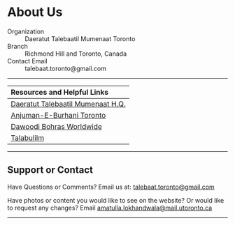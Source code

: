 # About Us

<dl>
<dt>Organization</dt>
<dd>Daeratut Talebaatil Mumenaat Toronto</dd>
<dt>Branch</dt>
<dd>Richmond Hill and Toronto, Canada</dd>
<dt>Contact Email</dt>
<dd>talebaat.toronto@gmail.com</dd>
</dl>

* * *
 

|                       Resources and Helpful Links                           |
|:----------------------------------------------------------------------------|
| <a href="http://www.busaheba.org">Daeratut Talebaatil Mumenaat H.Q.</a>     | 
| <a href="https://www.torontojamat.com">Anjuman-E-Burhani Toronto</a>        |
| <a href="http://www.mumineen.org">Dawoodi Bohras Worldwide</a>              | 
| <a href="http://www.talabulilm.com">Talabulilm</a>                          |


* * *


## Support or Contact

Have Questions or Comments? Email us at: <a href="http://talebaat.toronto@gmail.com">talebaat.toronto@gmail.com</a> 

Have photos or content you would like to see on the website? Or would like to request any changes? Email <a href="http://amatulla.lokhandwala@mail.utoronto.ca">amatulla.lokhandwala@mail.utoronto.ca</a>

* * *
